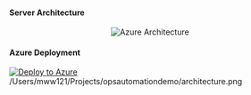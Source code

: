 #### Server Architecture
<div style="text-align:center"><center><img src="https://github.com/flusharcade/opsautodemo/architecture.png?raw=true" alt="Azure Architecture"/></center></div>

#### Azure Deployment

[![Deploy to Azure](https://azuredeploy.net/deploybutton.png)](https://azuredeploy.net/)
/Users/mww121/Projects/opsautomationdemo/architecture.png
